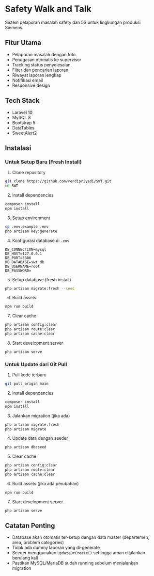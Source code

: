 # Safety Walk and Talk

Sistem pelaporan masalah safety dan 5S untuk lingkungan produksi Siemens.

## Fitur Utama

- Pelaporan masalah dengan foto
- Penugasan otomatis ke supervisor
- Tracking status penyelesaian
- Filter dan pencarian laporan
- Riwayat laporan lengkap
- Notifikasi email
- Responsive design

## Tech Stack

- Laravel 10
- MySQL 8
- Bootstrap 5
- DataTables
- SweetAlert2

## Instalasi

### Untuk Setup Baru (Fresh Install)
1. Clone repository
```bash
git clone https://github.com/rendipriyadi/SWT.git
cd SWT
```

2. Install dependencies
```bash 
composer install
npm install
```

3. Setup environment
```bash
cp .env.example .env
php artisan key:generate
```

4. Konfigurasi database di `.env`
```env
DB_CONNECTION=mysql
DB_HOST=127.0.0.1
DB_PORT=3306
DB_DATABASE=swt_db
DB_USERNAME=root
DB_PASSWORD=
```

5. Setup database (fresh install)
```bash
php artisan migrate:fresh --seed
```

6. Build assets
```bash
npm run build
```

7. Clear cache
```bash
php artisan config:clear
php artisan route:clear
php artisan cache:clear
```

8. Start development server
```bash
php artisan serve
```

### Untuk Update dari Git Pull
1. Pull kode terbaru
```bash
git pull origin main
```

2. Install dependencies
```bash
composer install
npm install
```

3. Jalankan migration (jika ada)
```bash
php artisan migrate:fresh
php artisan migrate
```

4. Update data dengan seeder
```bash
php artisan db:seed
```

5. Clear cache
```bash
php artisan config:clear
php artisan route:clear
php artisan cache:clear
```

6. Build assets (jika ada perubahan)
```bash
npm run build
```

7. Start development server
```bash
php artisan serve
```

## Catatan Penting
- Database akan otomatis ter-setup dengan data master (departemen, area, problem categories)
- Tidak ada dummy laporan yang di-generate
- Seeder menggunakan `updateOrCreate()` sehingga aman dijalankan berulang kali
- Pastikan MySQL/MariaDB sudah running sebelum menjalankan migration
